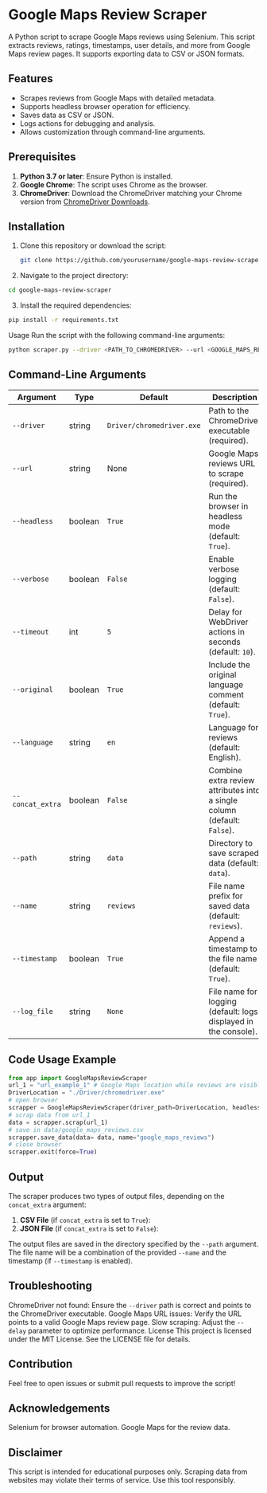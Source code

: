 # Google Maps Review Scraper

A Python script to scrape Google Maps reviews using Selenium. This script extracts reviews, ratings, timestamps, user details, and more from Google Maps review pages. It supports exporting data to CSV or JSON formats.

## Features

- Scrapes reviews from Google Maps with detailed metadata.
- Supports headless browser operation for efficiency.
- Saves data as CSV or JSON.
- Logs actions for debugging and analysis.
- Allows customization through command-line arguments.

## Prerequisites

1. **Python 3.7 or later**: Ensure Python is installed.
2. **Google Chrome**: The script uses Chrome as the browser.
3. **ChromeDriver**: Download the ChromeDriver matching your Chrome version from [ChromeDriver Downloads](https://sites.google.com/a/chromium.org/chromedriver/).

## Installation

1. Clone this repository or download the script:

   ```bash
   git clone https://github.com/yourusername/google-maps-review-scraper.git
   ```

2. Navigate to the project directory:

```bash
cd google-maps-review-scraper
```

3. Install the required dependencies:

```bash
pip install -r requirements.txt
```

Usage
Run the script with the following command-line arguments:

```bash
python scraper.py --driver <PATH_TO_CHROMEDRIVER> --url <GOOGLE_MAPS_REVIEW_URL>
```

## Command-Line Arguments

| Argument         | Type    | Default   | Description                                                              |
| ---------------- | ------- | --------- | ------------------------------------------------------------------------ |
| `--driver`       | string  | `Driver/chromedriver.exe`      | Path to the ChromeDriver executable (required).                          |
| `--url`          | string  | None      | Google Maps reviews URL to scrape (required).                            |
| `--headless`     | boolean | `True`    | Run the browser in headless mode (default: `True`).                      |
| `--verbose`      | boolean | `False`   | Enable verbose logging (default: `False`).                               |
| `--timeout`        | int     | `5`      | Delay for WebDriver actions in seconds (default: `10`).                  |
| `--original`     | boolean | `True`    | Include the original language comment (default: `True`).                 |
| `--language`     | string  | `en`      | Language for reviews (default: English).                                 |
| `--concat_extra` | boolean | `False`   | Combine extra review attributes into a single column (default: `False`). |
| `--path`         | string  | `data`    | Directory to save scraped data (default: `data`).                        |
| `--name`         | string  | `reviews` | File name prefix for saved data (default: `reviews`).                    |
| `--timestamp`    | boolean | `True`    | Append a timestamp to the file name (default: `True`).                   |
| `--log_file`     | string  | `None`    | File name for logging (default: logs displayed in the console).          |

## Code Usage Example

```python
from app import GoogleMapsReviewScraper
url_1 = "url_example_1" # Google Maps location while reviews are visible
DriverLocation = "./Driver/chromedriver.exe"
# open browser 
scrapper = GoogleMapsReviewScraper(driver_path=DriverLocation, headless=False, verbose=True, delay=5, original=True, language="en", concat_extra=True)
# scrap data from url_1
data = scrapper.scrap(url_1)
# save in data/google_maps_reviews.csv
scrapper.save_data(data= data, name="google_maps_reviews") 
# close browser
scrapper.exit(force=True)
```

## Output

The scraper produces two types of output files, depending on the `concat_extra` argument:

1. **CSV File** (if `concat_extra` is set to `True`):
2. **JSON File** (if `concat_extra` is set to `False`):

The output files are saved in the directory specified by the `--path` argument. The file name will be a combination of the provided `--name` and the timestamp (if `--timestamp` is enabled).

## Troubleshooting

ChromeDriver not found: Ensure the `--driver` path is correct and points to the ChromeDriver executable.
Google Maps URL issues: Verify the URL points to a valid Google Maps review page.
Slow scraping: Adjust the `--delay` parameter to optimize performance.
License
This project is licensed under the MIT License. See the LICENSE file for details.

## Contribution

Feel free to open issues or submit pull requests to improve the script!

## Acknowledgements

Selenium for browser automation.
Google Maps for the review data.

## Disclaimer

This script is intended for educational purposes only. Scraping data from websites may violate their terms of service. Use this tool responsibly.
